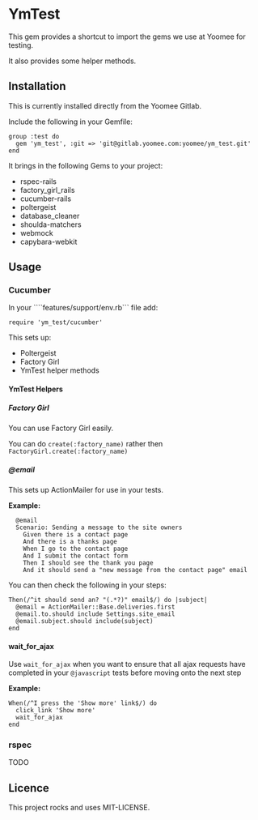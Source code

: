 # YmTest

This gem provides a shortcut to import the gems we use at Yoomee for testing.

It also provides some helper methods.

## Installation

This is currently installed directly from the Yoomee Gitlab.

Include the following in your Gemfile:

```
group :test do
  gem 'ym_test', :git => 'git@gitlab.yoomee.com:yoomee/ym_test.git'
end
```

It brings in the following Gems to your project:

 * rspec-rails
 * factory_girl_rails
 * cucumber-rails
 * poltergeist
 * database_cleaner
 * shoulda-matchers
 * webmock
 * capybara-webkit

## Usage

### Cucumber

In your ````features/support/env.rb``` file add:

```
require 'ym_test/cucumber'
```

This sets up:

* Poltergeist
* Factory Girl
* YmTest helper methods

#### YmTest Helpers

##### Factory Girl

You can use Factory Girl easily.

You can do ```create(:factory_name)``` rather then ```FactoryGirl.create(:factory_name)```


##### @email

This sets up ActionMailer for use in your tests.

**Example:**

```
  @email
  Scenario: Sending a message to the site owners
    Given there is a contact page
    And there is a thanks page
    When I go to the contact page
    And I submit the contact form
    Then I should see the thank you page
    And it should send a "new message from the contact page" email
```

You can then check the following in your steps:

```
Then(/^it should send an? "(.*?)" email$/) do |subject|
  @email = ActionMailer::Base.deliveries.first
  @email.to.should include Settings.site_email
  @email.subject.should include(subject)
end
```
#### wait_for_ajax

Use ```wait_for_ajax``` when you want to ensure that all ajax requests have
completed in your ```@javascript``` tests before moving onto the next step

**Example:**

```
When(/^I press the 'Show more' link$/) do
  click_link 'Show more'
  wait_for_ajax
end
```

### rspec

TODO

## Licence

This project rocks and uses MIT-LICENSE.
